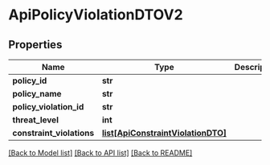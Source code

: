 # ApiPolicyViolationDTOV2

## Properties
Name | Type | Description | Notes
------------ | ------------- | ------------- | -------------
**policy_id** | **str** |  | [optional] 
**policy_name** | **str** |  | [optional] 
**policy_violation_id** | **str** |  | [optional] 
**threat_level** | **int** |  | [optional] 
**constraint_violations** | [**list[ApiConstraintViolationDTO]**](ApiConstraintViolationDTO.md) |  | [optional] 

[[Back to Model list]](../README.md#documentation-for-models) [[Back to API list]](../README.md#documentation-for-api-endpoints) [[Back to README]](../README.md)

